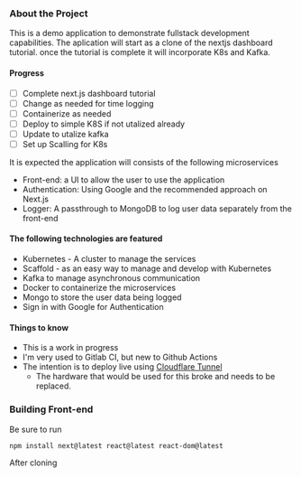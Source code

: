 
### About the Project ###
This is a demo application to demonstrate fullstack development capabilities. 
The aplication will start as a clone of the nextjs dashboard tutorial.  once the tutorial is complete it will incorporate K8s and Kafka.

#### Progress ####
- [ ] Complete next.js dashboard tutorial
- [ ] Change as needed for time logging
- [ ] Containerize as needed
- [ ] Deploy to simple K8S if not utalized already
- [ ] Update to utalize kafka
- [ ] Set up Scalling for K8s

It is expected the application will consists of the following microservices
- Front-end: a UI to allow the user to use the application
- Authentication: Using Google and the recommended approach on Next.js
- Logger: A passthrough to MongoDB to log user data separately from the front-end

#### The following technologies are featured ####
- Kubernetes - A cluster to manage the services
- Scaffold - as an easy way to manage and develop with Kubernetes
- Kafka to manage asynchronous communication
- Docker to containerize the microservices
- Mongo to store the user data being logged
- Sign in with Google for Authentication

#### Things to know ####
- This is a work in progress
- I'm very used to Gitlab CI, but new to Github Actions
- The intention is to deploy live using [Cloudflare Tunnel](https://developers.cloudflare.com/cloudflare-one/connections/connect-networks/deployment-guides/kubernetes/)
  - The hardware that would be used for this broke and needs to be replaced.  

### Building Front-end ###
Be sure to run
```
npm install next@latest react@latest react-dom@latest
```

After cloning
